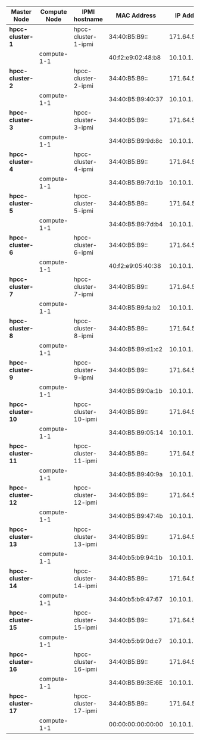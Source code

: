 | **Master Node**     | Compute Node | IPMI hostname        | MAC Address       |    IP Address       |
| --------------------| -------------| ---------------------| ------------------|---------------------|
| **hpcc-cluster-1**  |              | hpcc-cluster-1-ipmi  | 34:40:B5:B9::     | 171.64.55.131
|                     | compute-1-1  |                      | 40:f2:e9:02:48:b8 | 10.10.1.1
| **hpcc-cluster-2**  |              | hpcc-cluster-2-ipmi  | 34:40:B5:B9::     | 171.64.55.133
|                     | compute-1-1  |                      |34:40:B5:B9:40:37  | 10.10.1.1
| **hpcc-cluster-3**  |              | hpcc-cluster-3-ipmi  | 34:40:B5:B9::     | 171.64.55.135
|                     | compute-1-1  |                      | 34:40:B5:B9:9d:8c | 10.10.1.1
| **hpcc-cluster-4**  |              | hpcc-cluster-4-ipmi  | 34:40:B5:B9::     | 171.64.55.137
|                     | compute-1-1  |                      | 34:40:B5:B9:7d:1b | 10.10.1.1
| **hpcc-cluster-5**  |              | hpcc-cluster-5-ipmi  | 34:40:B5:B9::     | 171.64.55.139
|                     | compute-1-1  |                      | 34:40:B5:B9:7d:b4 | 10.10.1.1
| **hpcc-cluster-6**  |              | hpcc-cluster-6-ipmi  | 34:40:B5:B9::     | 171.64.55.141
|                     | compute-1-1  |                      | 40:f2:e9:05:40:38 | 10.10.1.1
| **hpcc-cluster-7**  |              | hpcc-cluster-7-ipmi  | 34:40:B5:B9::     | 171.64.55.143
|                     | compute-1-1  |                      | 34:40:B5:B9:fa:b2 | 10.10.1.1
| **hpcc-cluster-8**  |              | hpcc-cluster-8-ipmi  | 34:40:B5:B9::     | 171.64.55.145
|                     | compute-1-1  |                      | 34:40:B5:B9:d1:c2 | 10.10.1.1
| **hpcc-cluster-9**  |              | hpcc-cluster-9-ipmi  | 34:40:B5:B9::     | 171.64.55.147
|                     | compute-1-1  |                      | 34:40:B5:B9:0a:1b | 10.10.1.1
| **hpcc-cluster-10** |              | hpcc-cluster-10-ipmi | 34:40:B5:B9::     | 171.64.55.149
|                     | compute-1-1  |                      | 34:40:B5:B9:05:14 | 10.10.1.1
| **hpcc-cluster-11** |              | hpcc-cluster-11-ipmi | 34:40:B5:B9::     | 171.64.55.151
|                     | compute-1-1  |                      | 34:40:B5:B9:40:9a | 10.10.1.1
| **hpcc-cluster-12** |              | hpcc-cluster-12-ipmi | 34:40:B5:B9:: | 171.64.55.153
|                     | compute-1-1  |                      | 34:40:B5:B9:47:4b | 10.10.1.1
| **hpcc-cluster-13** |              | hpcc-cluster-13-ipmi | 34:40:B5:B9:: | 171.64.55.155
|                     | compute-1-1  |                      | 34:40:b5:b9:94:1b | 10.10.1.1
| **hpcc-cluster-14** |              | hpcc-cluster-14-ipmi | 34:40:B5:B9:: | 171.64.55.157
|                     | compute-1-1  |                      | 34:40:b5:b9:47:67 | 10.10.1.1
| **hpcc-cluster-15** |              | hpcc-cluster-15-ipmi | 34:40:B5:B9:: | 171.64.55.159
|                     | compute-1-1  |                      | 34:40:b5:b9:0d:c7 | 10.10.1.1
| **hpcc-cluster-16** |              | hpcc-cluster-16-ipmi | 34:40:B5:B9:: | 171.64.55.161
|                     | compute-1-1  |                      | 34:40:B5:B9:3E:6E | 10.10.1.1
| **hpcc-cluster-17** |              | hpcc-cluster-17-ipmi | 34:40:B5:B9:: | 171.64.55.163
|                     | compute-1-1  |                      | 00:00:00:00:00:00 | 10.10.1.1
